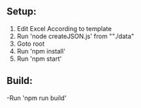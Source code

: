## Setup:

1. Edit Excel According to template
2. Run 'node createJSON.js' from ""./data"
3. Goto root
4. Run 'npm install'
5. Run 'npm start'

## Build:
-Run 'npm run build'
